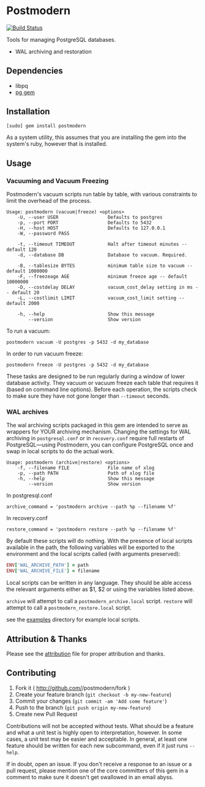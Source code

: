 Postmodern
==========

[![Build Status](https://travis-ci.org/wanelo/postmodern.svg?branch=master)](https://travis-ci.org/wanelo/postmodern)

Tools for managing PostgreSQL databases.

* WAL archiving and restoration

## Dependencies

* libpq
* [pg gem](http://rubygems.org/gems/pg)

## Installation

```bash
[sudo] gem install postmodern
```

As a system utility, this assumes that you are installing the gem into
the system's ruby, however that is installed.

## Usage

### Vacuuming and Vacuum Freezing

Postmodern's vacuum scripts run table by table, with various constraints
to limit the overhead of the process.

```
Usage: postmodern (vacuum|freeze) <options>
    -U, --user USER                  Defaults to postgres
    -p, --port PORT                  Defaults to 5432
    -H, --host HOST                  Defaults to 127.0.0.1
    -W, --password PASS

    -t, --timeout TIMEOUT            Halt after timeout minutes -- default 120
    -d, --database DB                Database to vacuum. Required.

    -B, --tablesize BYTES            minimum table size to vacuum -- default 1000000
    -F, --freezeage AGE              minimum freeze age -- default 10000000
    -D, --costdelay DELAY            vacuum_cost_delay setting in ms -- default 20
    -L, --costlimit LIMIT            vacuum_cost_limit setting -- default 2000

    -h, --help                       Show this message
        --version                    Show version
```

To run a vacuum:

```
postmodern vacuum -U postgres -p 5432 -d my_database
```

In order to run vacuum freeze:

```
postmodern freeze -U postgres -p 5432 -d my_database
```

These tasks are designed to be run regularly during a window of lower
database activity. They vacuum or vacuum freeze each table that requires
it (based on command line options). Before each operation, the scripts check
to make sure they have not gone longer than `--timeout` seconds.

### WAL archives

The wal archiving scripts packaged in this gem are intended to serve as
wrappers for YOUR archiving mechanism. Changing the settings for WAL
archiving in `postgresql.conf` or in `recovery.conf` require full restarts
of PostgreSQL—using Postmodern, you can configure PostgreSQL once and swap
in local scripts to do the actual work.

```
Usage: postmodern (archive|restore) <options>
    -f, --filename FILE              File name of xlog
    -p, --path PATH                  Path of xlog file
    -h, --help                       Show this message
        --version                    Show version
```

In postgresql.conf

```
archive_command = 'postmodern archive --path %p --filename %f'
```

In recovery.conf

```
restore_command = 'postmodern restore --path %p --filename %f'
```

By default these scripts will do nothing. With the presence of local
scripts available in the path, the following variables will be
exported to the environment and the local scripts called (with arguments
preserved):

```ruby
ENV['WAL_ARCHIVE_PATH'] = path
ENV['WAL_ARCHIVE_FILE'] = filename
```

Local scripts can be written in any language. They should be able access
the relevant arguments either as $1, $2 or using the variables listed above.

`archive` will attempt to call a `postmodern_archive.local` script.
`restore` will attempt to call a `postmodern_restore.local` script.

see the [examples](https://github.com/wanelo/postmodern/tree/master/examples)
directory for example local scripts.

## Attribution & Thanks

Please see the [attribution](https://github.com/wanelo/postmodern/blob/master/ATTRIBUTION.md)
file for proper attribution and thanks.

## Contributing

1. Fork it ( http://github.com/<my-github-username>/postmodern/fork )
2. Create your feature branch (`git checkout -b my-new-feature`)
3. Commit your changes (`git commit -am 'Add some feature'`)
4. Push to the branch (`git push origin my-new-feature`)
5. Create new Pull Request

Contributions will not be accepted without tests. What should be a
feature and what a unit test is highly open to interpretation, however.
In some cases, a unit test may be easier and acceptable. In general,
at least one feature should be written for each new subcommand, even
if it just runs `--help`.

If in doubt, open an issue. If you don't receive a response to an issue
or a pull request, please mention one of the core committers of this
gem in a comment to make sure it doesn't get swallowed in an email abyss.
